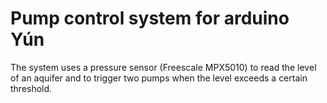 # Pump control system for arduino Yún
The system uses a pressure sensor (Freescale MPX5010) to read the level of an aquifer and to trigger two pumps when the level exceeds a certain threshold.
